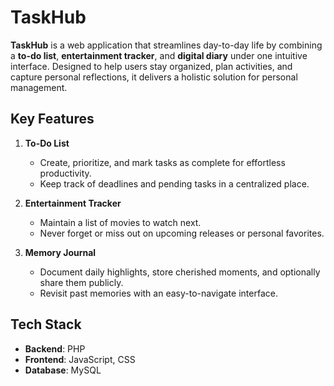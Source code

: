 # **TaskHub**

**TaskHub** is a web application that streamlines day-to-day life by combining a **to-do list**, **entertainment tracker**, and **digital diary** under one intuitive interface. Designed to help users stay organized, plan activities, and capture personal reflections, it delivers a holistic solution for personal management.


## **Key Features**

1. **To-Do List**  
   - Create, prioritize, and mark tasks as complete for effortless productivity.  
   - Keep track of deadlines and pending tasks in a centralized place.  

2. **Entertainment Tracker**  
   - Maintain a list of movies to watch next.  
   - Never forget or miss out on upcoming releases or personal favorites.  

3. **Memory Journal**  
   - Document daily highlights, store cherished moments, and optionally share them publicly.  
   - Revisit past memories with an easy-to-navigate interface.

## **Tech Stack**

- **Backend**: PHP
- **Frontend**: JavaScript, CSS
- **Database**: MySQL
